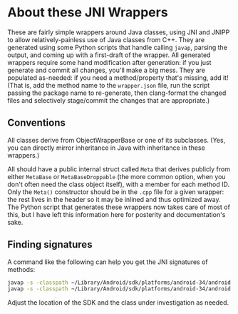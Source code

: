 # About these JNI Wrappers

<!--
Copyright 2020, Collabora, Ltd.
SPDX-License-Identifier: BSL-1.0
-->

These are fairly simple wrappers around Java classes, using JNI and JNIPP to
allow relatively-painless use of Java classes from C++. They are generated using
some Python scripts that handle calling `javap`, parsing the output, and coming
up with a first-draft of the wrapper. All generated wrappers require some hand
modification after generation: if you just generate and commit all changes,
you'll make a big mess. They are populated as-needed: if you need a
method/property that's missing, add it! (That is, add the method name to the
`wrapper.json` file, run the script passing the package name to re-generate,
then clang-format the changed files and selectively stage/commit the changes
that are appropriate.)

## Conventions

All classes derive from ObjectWrapperBase or one of its subclasses. (Yes, you
can directly mirror inheritance in Java with inheritance in these wrappers.)

All should have a public internal struct called `Meta` that derives publicly
from either `MetaBase` or `MetaBaseDroppable` (the more common option, when you
don't often need the class object itself), with a member for each method ID.
Only the `Meta()` constructor should be in the `.cpp` file for a given wrapper:
the rest lives in the header so it may be inlined and thus optimized away. The
Python script that generates these wrappers now takes care of most of this, but
I have left this information here for posterity and documentation's sake.

## Finding signatures

A command like the following can help you get the JNI signatures of methods:

```sh
javap -s -classpath ~/Library/Android/sdk/platforms/android-34/android.jar android.service.vr.VrListenerService
javap -s -classpath ~/Library/Android/sdk/platforms/android-34/android.jar android.graphics.Bitmap
```

Adjust the location of the SDK and the class under investigation as needed.
